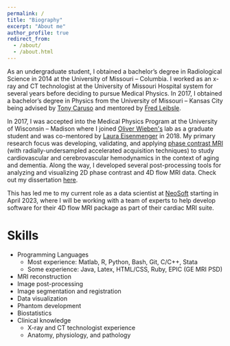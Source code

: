 ```yaml
---
permalink: /
title: "Biography"
excerpt: "About me"
author_profile: true
redirect_from: 
  - /about/
  - /about.html
---
```

As an undergraduate student, I obtained a bachelor’s degree in Radiological Science in 2014 at the University of Missouri – Columbia. I worked as an x-ray and CT technologist at the University of Missouri Hospital system for several years before deciding to pursue Medical Physics. In 2017, I obtained a bachelor’s degree in Physics from the University of Missouri – Kansas City being advised by [Tony Caruso](https://sse.umkc.edu/profiles/caruso-anthony.html) and mentored by [Fred Leibsle](https://sse.umkc.edu/profiles/leibsle-fred.html). 

In 2017, I was accepted into the Medical Physics Program at the University of Wisconsin – Madison where I joined [Oliver Wieben's](https://www.medphysics.wisc.edu/blog/staff/wieben-oliver/) lab as a graduate student and was co-mentored by [Laura Eisenmenger](https://radiology.wisc.edu/profile/laura-eisenmenger-2119/) in 2018. My primary research focus was developing, validating, and applying [phase contrast MRI](https://mriquestions.com/phase-contrast-mra.html) (with radially-undersampled accelerated acquisition techniques) to study cardiovascular and cerebrovascular hemodynamics in the context of aging and dementia. Along the way, I developed several post-processing tools for analyzing and visualizing 2D phase contrast and 4D flow MRI data. Check out my dissertation [here](https://www.proquest.com/openview/135651e2310a9b65dd19af1104249036/1?pq-origsite=gscholar&cbl=18750&diss=y).

This has led me to my current role as a data scientist at [NeoSoft](https://neosoftllc.com/) starting in April 2023, where I will be working with a team of experts to help develop software for their 4D flow MRI package as part of their cardiac MRI suite. 

Skills
======
- Programming Languages
  - Most experience: Matlab, R, Python, Bash, Git, C/C++, Stata
  - Some experience: Java, Latex, HTML/CSS, Ruby, EPIC (GE MRI PSD)
- MRI reconstruction
- Image post-processing
- Image segmentation and registration
- Data visualization
- Phantom development
- Biostatistics
- Clinical knowledge
  - X-ray and CT technologist experience
  - Anatomy, physiology, and pathology
  